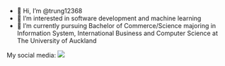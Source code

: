 
- 👋 Hi, I’m @trung12368
- 👀 I’m interested in software development and machine learning
- 🌱 I’m currently pursuing Bachelor of Commerce/Science majoring in Information System, International Business and Computer Science at The University of Auckland


My social media: [![](https://content.linkedin.com/content/dam/me/business/en-us/amp/brand-site/v2/bg/LI-Bug.svg.original.svg)](https://www.linkedin.com/in/trung-duc-vu/)

